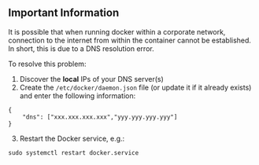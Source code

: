 ## Important Information
It is possible that when running docker within a corporate network, connection to the internet from within the container cannot be established.
In short, this is due to a DNS resolution error.

To resolve this problem:
1. Discover the **local** IPs of your DNS server(s)
2. Create the `/etc/docker/daemon.json` file (or update it if it already exists) and enter the following information:
```
{
	"dns": ["xxx.xxx.xxx.xxx","yyy.yyy.yyy.yyy"]
}
```
3. Restart the Docker service, e.g.:
```
sudo systemctl restart docker.service
```